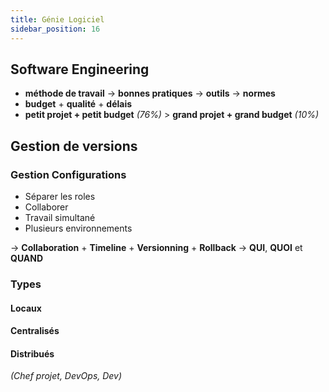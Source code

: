 ```yaml
---
title: Génie Logiciel
sidebar_position: 16
---
```


## Software Engineering

- **méthode de travail** -> **bonnes pratiques** -> **outils** -> **normes**
- **budget** + **qualité** + **délais**
- **petit projet + petit budget** _(76%)_ > **grand projet + grand budget** _(10%)_

## Gestion de versions

### Gestion Configurations

- Séparer les roles
- Collaborer
- Travail simultané
- Plusieurs environnements

-> **Collaboration** + **Timeline** + **Versionning** + **Rollback**
-> **QUI**, **QUOI** et **QUAND**

### Types

#### Locaux

#### Centralisés

#### Distribués

_(Chef projet, DevOps, Dev)_
